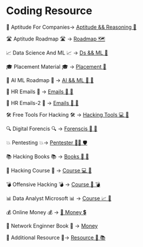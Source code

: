 
# Coding Resource

💼 Aptitude For Companies->
[Aptitude && Reasoning 🧠](https://drive.google.com/drive/folders/1SkCOcAS0Kqvuz-MJkkjbFr1GSue6Ms6m)

🛣️ Aptitude Roadmap 🛣️ ->
[Roadmap 🗺️](https://whimsical.com/best-aptitude-roadmap-ViLAWSG7LzvsqSEeHu7Ga7)

📈 Data Science And ML 📈 ->
[Ds && ML 🤖](https://docs.google.com/document/d/1rq7RzjyW4bJWwqWpWEDjTC51yjj8RH7-B33TFGxdQU0/edit?tab=t.0)

🎓 Placement Material 🎓 ->
[Placement 🎯](https://drive.google.com/drive/u/0/folders/1Fqr4QWLOkQm_XXRIXnmCfudfg5R5Q3uU)


🤖 AI ML Roadmap 🤖 ->
[AI && ML 🧠 🧬](https://chatgpt.com/share/679aec3f-8ab4-8001-aec8-ca1b8c7a2989)

📧 HR Emails 📧  ->
[Emails 🔗 📇 ](https://docs.google.com/spreadsheets/d/1hx1f0T7IyKYr8cekG-xgFgfaS2rFuYjqwY4ZODMWxrw/htmlview)


📧 HR Emails-2 📧  ->
[Emails 🔗 📩](https://drive.google.com/file/d/1EdK7CHjTnsHDjnLGjMj2gF3lwBMJ3UVP/view?mcp_token=eyJwaWQiOjExODAxNTIsInNpZCI6MTEzOTg0MDI4MCwiYXgiOiIyNDIzMmZlN2EyMDczZjVmODcyOTllODRhYzFjNGI1ZiIsInRzIjoxNzM4MjE0NzUwLCJleHAiOjE3NDA2MzM5NTB9.IgZ3UKZMHmLNZfg2I9tuiMa0BTRnUhFj5SirdyhTzCw)


🛠️ Free Tools For Hacking 🛠️  ->
[Hacking Tools 💻 🧰](https://docs.google.com/document/u/0/d/1VhsAx7CPhCTeu7n-1x3agnLQHtbd1drLxQUFHSo9c7A/mobilebasic)



🔍 Digital Forencis 🔍  ->
[Forenscis 🔬 🧪](https://chatgpt.com/share/6796dbfc-4c1c-8001-9e1d-1531a04ff84e)



💥 Pentesting  💥->
[Pentester 🕵️‍♂️ 🛡️](https://chatgpt.com/share/6796dd58-6520-8001-9959-298f96af562d)



📚 Hacking Books 📚 ->
[Books 🔗 📘](https://drive.google.com/drive/u/0/folders/14st3KbI4rqisRh4dE3F_69gw8hn6X1DC?mcp_token=eyJwaWQiOjIyNDgxNDgsInNpZCI6MzgyMjE0Mjk0LCJheCI6IjE5NjA0ZTAyMGJiZjFhZjhjZGNlNDA3NjNjOWIxZTExIiwidHMiOjE3Mzc3MzM0MzUsImV4cCI6MTc0MDE1MjYzNX0.xCfMKabtpj1hVWA9CxYff_DaMoYGhV2lNN0wosTUQBo)


🎥 Hacking Course 🎥 ->
[Course 💻 🧠](https://drive.google.com/drive/folders/1z7Tc0ulYnhUsg2h3fDiPHOpbMSGGZnZI)



💣 Offensive Hacking 💣  ->
[Course  🎯 💣](https://docs.google.com/document/d/1gP9PQqQOiNPwmeqHuvW46gx-y0ngBFlpstW-afRJDT4/mobilebasic)


📊  Data Analyst Microsoft 📊  ->
[Course 📈 🧮 ](https://learn.microsoft.com/en-us/training/career-paths/data-analyst)


💰 Online Money 💰 ->
[ 💸 Money 💲](https://superprofile.bio/vp/676e52fd21bf550013f2e8be?mcp_token=eyJwaWQiOjIyMjg2MzYsInNpZCI6MTI4OTQ3NjUxOSwiYXgiOiIzOWZlNzZjMDg3ODEwNGY2MmQ1NGRhY2QxNmIwZjkyZSIsInRzIjoxNzM4MjE0ODgwLCJleHAiOjE3NDA2MzQwODB9.VJvL0azsri-tmLEMBXIpPFav8yPKMNXAD1GBmlON75c)




📕 Network Enginner Book 📕 ->
[Money](https://drive.google.com/file/d/1GzwdUZKLUt1emUvOSHdBHWnjp6ctvj06/view?mcp_token=eyJwaWQiOjIyNDgxNDgsInNpZCI6Mjk1NTUzNzc4LCJheCI6ImY3M2MzOTU3MzJmNzQwMjM5MTAxMDIyOGZmZTgyZGM3IiwidHMiOjE3MzgyMTQ4NDgsImV4cCI6MTc0MDYzNDA0OH0.mW6MClDTHP8shDfKKP_tUiroMpW7Is3G82bYL7Kk52Y)




💼 Additional Resource  💼->
[Resource 🔗 📚](https://linktr.ee/mechcode?lt_utm_source=lt_share_link#453695029)



